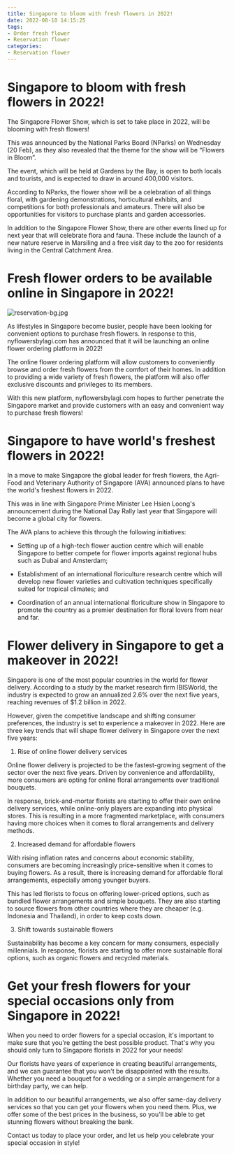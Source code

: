 ```yaml
---
title: Singapore to bloom with fresh flowers in 2022!
date: 2022-08-10 14:15:25
tags:
- Order fresh flower
- Reservation flower
categories:
- Reservation flower
---
```

#  Singapore to bloom with fresh flowers in 2022!

The Singapore Flower Show, which is set to take place in 2022, will be blooming with fresh flowers!

This was announced by the National Parks Board (NParks) on Wednesday (20 Feb), as they also revealed that the theme for the show will be “Flowers in Bloom”.

The event, which will be held at Gardens by the Bay, is open to both locals and tourists, and is expected to draw in around 400,000 visitors.

According to NParks, the flower show will be a celebration of all things floral, with gardening demonstrations, horticultural exhibits, and competitions for both professionals and amateurs. There will also be opportunities for visitors to purchase plants and garden accessories.

In addition to the Singapore Flower Show, there are other events lined up for next year that will celebrate flora and fauna. These include the launch of a new nature reserve in Marsiling and a free visit day to the zoo for residents living in the Central Catchment Area.

#  Fresh flower orders to be available online in Singapore in 2022!

![reservation-bg.jpg](/images/reservation-bg.jpg)

As lifestyles in Singapore become busier, people have been looking for convenient options to purchase fresh flowers. In response to this, nyflowersbylagi.com has announced that it will be launching an online flower ordering platform in 2022!

The online flower ordering platform will allow customers to conveniently browse and order fresh flowers from the comfort of their homes. In addition to providing a wide variety of fresh flowers, the platform will also offer exclusive discounts and privileges to its members.

With this new platform, nyflowersbylagi.com hopes to further penetrate the Singapore market and provide customers with an easy and convenient way to purchase fresh flowers!

#  Singapore to have world's freshest flowers in 2022!

In a move to make Singapore the global leader for fresh flowers, the Agri-Food and Veterinary Authority of Singapore (AVA) announced plans to have the world's freshest flowers in 2022.

This was in line with Singapore Prime Minister Lee Hsien Loong's announcement during the National Day Rally last year that Singapore will become a global city for flowers.

The AVA plans to achieve this through the following initiatives:

- Setting up of a high-tech flower auction centre which will enable Singapore to better compete for flower imports against regional hubs such as Dubai and Amsterdam;

- Establishment of an international floriculture research centre which will develop new flower varieties and cultivation techniques specifically suited for tropical climates; and

- Coordination of an annual international floriculture show in Singapore to promote the country as a premier destination for floral lovers from near and far.

#  Flower delivery in Singapore to get a makeover in 2022!

Singapore is one of the most popular countries in the world for flower delivery. According to a study by the market research firm IBISWorld, the industry is expected to grow an annualized 2.6% over the next five years, reaching revenues of $1.2 billion in 2022.

However, given the competitive landscape and shifting consumer preferences, the industry is set to experience a makeover in 2022. Here are three key trends that will shape flower delivery in Singapore over the next five years:

1) Rise of online flower delivery services

Online flower delivery is projected to be the fastest-growing segment of the sector over the next five years. Driven by convenience and affordability, more consumers are opting for online floral arrangements over traditional bouquets.

In response, brick-and-mortar florists are starting to offer their own online delivery services, while online-only players are expanding into physical stores. This is resulting in a more fragmented marketplace, with consumers having more choices when it comes to floral arrangements and delivery methods.

2) Increased demand for affordable flowers

With rising inflation rates and concerns about economic stability, consumers are becoming increasingly price-sensitive when it comes to buying flowers. As a result, there is increasing demand for affordable floral arrangements, especially among younger buyers.

This has led florists to focus on offering lower-priced options, such as bundled flower arrangements and simple bouquets. They are also starting to source flowers from other countries where they are cheaper (e.g. Indonesia and Thailand), in order to keep costs down.

3) Shift towards sustainable flowers

Sustainability has become a key concern for many consumers, especially millennials. In response, florists are starting to offer more sustainable floral options, such as organic flowers and recycled materials.

#  Get your fresh flowers for your special occasions only from Singapore in 2022!

When you need to order flowers for a special occasion, it's important to make sure that you're getting the best possible product. That's why you should only turn to Singapore florists in 2022 for your needs!

Our florists have years of experience in creating beautiful arrangements, and we can guarantee that you won't be disappointed with the results. Whether you need a bouquet for a wedding or a simple arrangement for a birthday party, we can help.

In addition to our beautiful arrangements, we also offer same-day delivery services so that you can get your flowers when you need them. Plus, we offer some of the best prices in the business, so you'll be able to get stunning flowers without breaking the bank.

Contact us today to place your order, and let us help you celebrate your special occasion in style!
